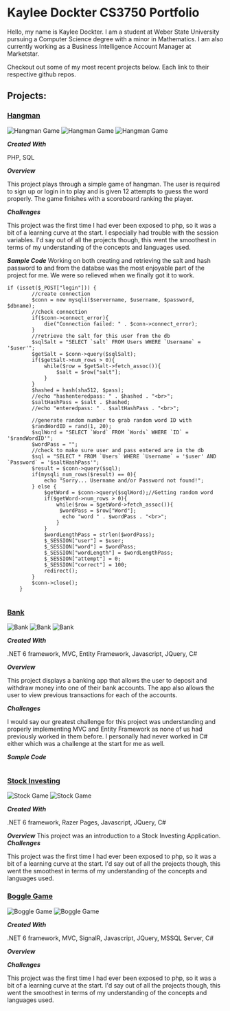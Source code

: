 # Kaylee Dockter CS3750 Portfolio
Hello, my name is Kaylee Dockter. 
I am a student at Weber State University pursuing a Computer Science degree with a minor in Mathematics.
I am also currently working as a Business Intelligence Account Manager at Marketstar.

Checkout out some of my most recent projects below. Each link to their respective github repos.

## Projects:

### [Hangman](https://github.com/kayleedockter/Hangman) 
![Hangman Game](/docs/assets/Hangman1.png)
![Hangman Game](/docs/assets/Hangman2.png)
![Hangman Game](/docs/assets/Hangman3.png)

***Created With***

PHP, SQL

***Overview***

This project plays through a simple game of hangman. The user is required to sign up or login in to play
and is given 12 attempts to guess the word properly. The game finishes with a scoreboard ranking the player.

***Challenges***

This project was the first time I had ever been exposed to php, so it was a bit of a learning curve at the start.
I especially had trouble with the session variables.
I'd say out of all the projects though, this went the smoothest in terms of my understanding of the concepts and languages used.

***Sample Code***
Working on both creating and retrieving the salt and hash password to and from the databse was the most enjoyable part of the project for me.
We were so relieved when we finally got it to work.
```
if (isset($_POST["login"])) {
		//create connection
		$conn = new mysqli($servername, $username, $password, $dbname);
		//check connection
		if($conn->connect_error){
			die("Connection failed: " . $conn->connect_error);
		}
		//retrieve the salt for this user from the db
		$sqlSalt = "SELECT `salt` FROM Users WHERE `Username` = '$user'";
		$getSalt = $conn->query($sqlSalt);
		if($getSalt->num_rows > 0){
			while($row = $getSalt->fetch_assoc()){
				$salt = $row["salt"];
			}
		}
		$hashed = hash(sha512, $pass);
		//echo "hashenteredpass: " . $hashed . "<br>";
		$saltHashPass = $salt . $hashed;
		//echo "enteredpass: " . $saltHashPass . "<br>";
		
		//generate random number to grab random word ID with
		$randWordID = rand(1, 20);
		$sqlWord = "SELECT `Word` FROM `Words` WHERE `ID` = '$randWordID'";
		$wordPass = "";
		//check to make sure user and pass entered are in the db
		$sql = "SELECT * FROM `Users` WHERE `Username` = '$user' AND `Password` = '$saltHashPass'";
		$result = $conn->query($sql);
		if(mysqli_num_rows($result) == 0){
			echo "Sorry... Username and/or Password not found!";
		} else {
			$getWord = $conn->query($sqlWord);//Getting random word
			if($getWord->num_rows > 0){
				while($row = $getWord->fetch_assoc()){
				 $wordPass = $row["Word"];
				  echo "word " . $wordPass . "<br>";
				}
			}
			$wordLengthPass = strlen($wordPass);
			$_SESSION["user"] = $user;
			$_SESSION["word"] = $wordPass;
			$_SESSION["wordLength"] = $wordLengthPass;
			$_SESSION["attempt"] = 0;
			$_SESSION["correct"] = 100;
			redirect();
		}	
		$conn->close();
	}
    
```
### [Bank](https://github.com/rflowers45/TigerBanking) 
![Bank](/docs/assets/Bank1.png)
![Bank](/docs/assets/Bank2.png)
![Bank](/docs/assets/Bank3.png)

***Created With***

.NET 6 framework, MVC, Entity Framework, Javascript, JQuery, C#

***Overview***

This project displays a banking app that allows the user to deposit and withdraw money into one of their bank accounts. 
The app also allows the user to view previous transactions for each of the accounts.

***Challenges***

I would say our greatest challenge for this project was understanding and properly implementing MVC and Entity Framework
as none of us had previously worked in them before.
I personally had never worked in C# either which was a challenge at the start for me as well.

***Sample Code***
```
```
### [Stock Investing](https://github.com/rflowers45/StockInvestingGame) 
![Stock Game](/docs/assets/Stocks1.png)
![Stock Game](/docs/assets/Stocks2.png)

***Created With***

.NET 6 framework, Razer Pages, Javascript, JQuery, C#

***Overview***
This project was an introduction to a Stock Investing Application. 
***Challenges***

This project was the first time I had ever been exposed to php, so it was a bit of a learning curve at the start.
I'd say out of all the projects though, this went the smoothest in terms of my understanding of the concepts and languages used.

### [Boggle Game](https://github.com/kayleedockter/BoggleGame) 
![Boggle Game](/docs/assets/Boggle1.png)
![Boggle Game](/docs/assets/Boggle2.png)

***Created With***

.NET 6 framework, MVC, SignalR, Javascript, JQuery, MSSQL Server, C#

***Overview***

***Challenges***

This project was the first time I had ever been exposed to php, so it was a bit of a learning curve at the start.
I'd say out of all the projects though, this went the smoothest in terms of my understanding of the concepts and languages used.
